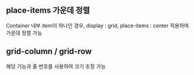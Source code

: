 ## place-items 가운데 정렬
Container 내부 item이 하나인 경우, display : grid, place-items : center 적용하여 가운데 정렬 가능

## grid-column / grid-row
해당 기능과 줄 번호를 사용하여 크기 조정 가능

